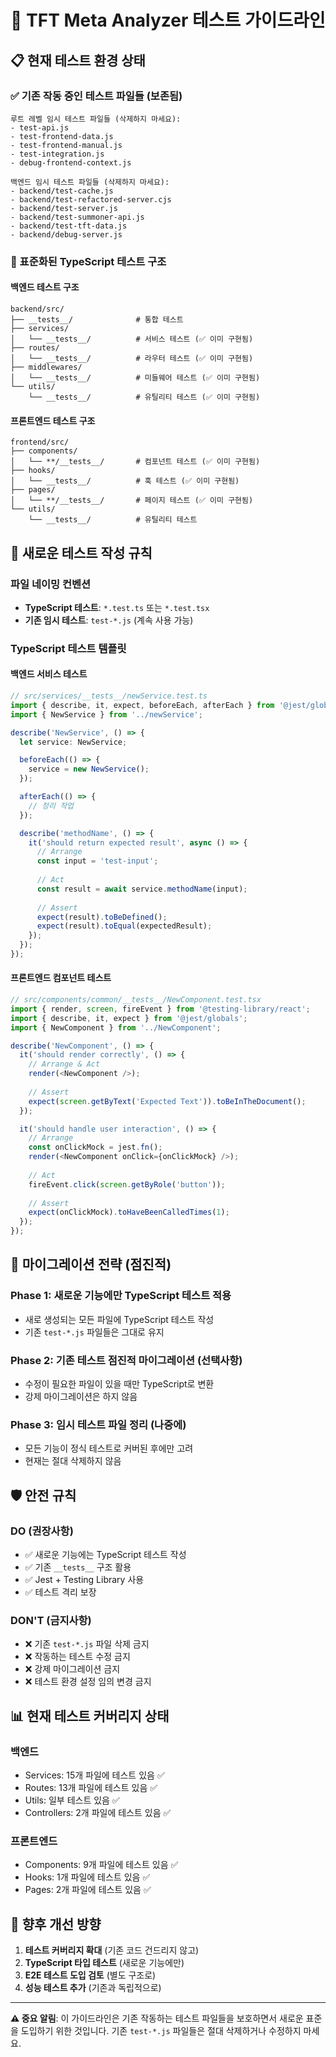 # 🧪 TFT Meta Analyzer 테스트 가이드라인

## 📋 현재 테스트 환경 상태

### ✅ 기존 작동 중인 테스트 파일들 (보존됨)
```
루트 레벨 임시 테스트 파일들 (삭제하지 마세요):
- test-api.js
- test-frontend-data.js  
- test-frontend-manual.js
- test-integration.js
- debug-frontend-context.js

백엔드 임시 테스트 파일들 (삭제하지 마세요):
- backend/test-cache.js
- backend/test-refactored-server.cjs
- backend/test-server.js
- backend/test-summoner-api.js
- backend/test-tft-data.js
- backend/debug-server.js
```

### 🎯 표준화된 TypeScript 테스트 구조

#### 백엔드 테스트 구조
```
backend/src/
├── __tests__/              # 통합 테스트
├── services/
│   └── __tests__/          # 서비스 테스트 (✅ 이미 구현됨)
├── routes/
│   └── __tests__/          # 라우터 테스트 (✅ 이미 구현됨)
├── middlewares/
│   └── __tests__/          # 미들웨어 테스트 (✅ 이미 구현됨)
└── utils/
    └── __tests__/          # 유틸리티 테스트 (✅ 이미 구현됨)
```

#### 프론트엔드 테스트 구조
```
frontend/src/
├── components/
│   └── **/__tests__/       # 컴포넌트 테스트 (✅ 이미 구현됨)
├── hooks/
│   └── __tests__/          # 훅 테스트 (✅ 이미 구현됨)
├── pages/
│   └── **/__tests__/       # 페이지 테스트 (✅ 이미 구현됨)
└── utils/
    └── __tests__/          # 유틸리티 테스트
```

## 📝 새로운 테스트 작성 규칙

### 파일 네이밍 컨벤션
- **TypeScript 테스트**: `*.test.ts` 또는 `*.test.tsx`
- **기존 임시 테스트**: `test-*.js` (계속 사용 가능)

### TypeScript 테스트 템플릿

#### 백엔드 서비스 테스트
```typescript
// src/services/__tests__/newService.test.ts
import { describe, it, expect, beforeEach, afterEach } from '@jest/globals';
import { NewService } from '../newService';

describe('NewService', () => {
  let service: NewService;

  beforeEach(() => {
    service = new NewService();
  });

  afterEach(() => {
    // 정리 작업
  });

  describe('methodName', () => {
    it('should return expected result', async () => {
      // Arrange
      const input = 'test-input';
      
      // Act
      const result = await service.methodName(input);
      
      // Assert
      expect(result).toBeDefined();
      expect(result).toEqual(expectedResult);
    });
  });
});
```

#### 프론트엔드 컴포넌트 테스트
```typescript
// src/components/common/__tests__/NewComponent.test.tsx
import { render, screen, fireEvent } from '@testing-library/react';
import { describe, it, expect } from '@jest/globals';
import { NewComponent } from '../NewComponent';

describe('NewComponent', () => {
  it('should render correctly', () => {
    // Arrange & Act
    render(<NewComponent />);
    
    // Assert
    expect(screen.getByText('Expected Text')).toBeInTheDocument();
  });

  it('should handle user interaction', () => {
    // Arrange
    const onClickMock = jest.fn();
    render(<NewComponent onClick={onClickMock} />);
    
    // Act
    fireEvent.click(screen.getByRole('button'));
    
    // Assert
    expect(onClickMock).toHaveBeenCalledTimes(1);
  });
});
```

## 🔄 마이그레이션 전략 (점진적)

### Phase 1: 새로운 기능에만 TypeScript 테스트 적용
- 새로 생성되는 모든 파일에 TypeScript 테스트 작성
- 기존 `test-*.js` 파일들은 그대로 유지

### Phase 2: 기존 테스트 점진적 마이그레이션 (선택사항)
- 수정이 필요한 파일이 있을 때만 TypeScript로 변환
- 강제 마이그레이션은 하지 않음

### Phase 3: 임시 테스트 파일 정리 (나중에)
- 모든 기능이 정식 테스트로 커버된 후에만 고려
- 현재는 절대 삭제하지 않음

## 🛡️ 안전 규칙

### DO (권장사항)
- ✅ 새로운 기능에는 TypeScript 테스트 작성
- ✅ 기존 `__tests__` 구조 활용
- ✅ Jest + Testing Library 사용
- ✅ 테스트 격리 보장

### DON'T (금지사항)
- ❌ 기존 `test-*.js` 파일 삭제 금지
- ❌ 작동하는 테스트 수정 금지
- ❌ 강제 마이그레이션 금지
- ❌ 테스트 환경 설정 임의 변경 금지

## 📊 현재 테스트 커버리지 상태

### 백엔드
- Services: 15개 파일에 테스트 있음 ✅
- Routes: 13개 파일에 테스트 있음 ✅
- Utils: 일부 테스트 있음 ✅
- Controllers: 2개 파일에 테스트 있음 ✅

### 프론트엔드
- Components: 9개 파일에 테스트 있음 ✅
- Hooks: 1개 파일에 테스트 있음 ✅
- Pages: 2개 파일에 테스트 있음 ✅

## 🎯 향후 개선 방향

1. **테스트 커버리지 확대** (기존 코드 건드리지 않고)
2. **TypeScript 타입 테스트** (새로운 기능에만)
3. **E2E 테스트 도입 검토** (별도 구조로)
4. **성능 테스트 추가** (기존과 독립적으로)

---

**⚠️ 중요 알림**: 이 가이드라인은 기존 작동하는 테스트 파일들을 보호하면서 새로운 표준을 도입하기 위한 것입니다. 기존 `test-*.js` 파일들은 절대 삭제하거나 수정하지 마세요.